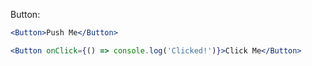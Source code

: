 Button:
```jsx
<Button>Push Me</Button>
```

```jsx
<Button onClick={() => console.log('Clicked!')}>Click Me</Button>
```
